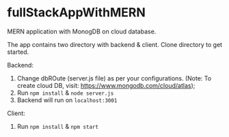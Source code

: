 # fullStackAppWithMERN
MERN application with MonogDB on cloud database.

The app contains two directory with backend & client. Clone directory to get started.

Backend:
  1. Change dbROute (server.js file) as per your configurations. (Note: To create cloud DB, visit: https://www.mongodb.com/cloud/atlas);
  2. Run `npm install` & `node server.js`
  3. Backend will run on `localhost:3001`
  
Client:
  1. Run `npm install` & `npm start`


 
 

